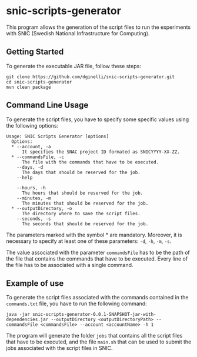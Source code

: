 # snic-scripts-generator
This program allows the generation of the script files to run the experiments with SNIC (Swedish National Infrastructure for Computing).

## Getting Started

To generate the executable JAR file, follow these steps:

```
git clone https://github.com/dginelli/snic-scripts-generator.git
cd snic-scripts-generator
mvn clean package
```

## Command Line Usage

To generate the script files, you have to specify some specific values using the following options:

```
Usage: SNIC Scripts Generator [options]
  Options:
  * --account, -a
      It specifies the SNAC project ID formated as SNICYYYY-XX-ZZ.
  * --commandsFile, -c
      The file with the commands that have to be executed.
    --days, -d
      The days that should be reserved for the job.
    --help

    --hours, -h
      The hours that should be reserved for the job.
    --minutes, -m
      The minutes that should be reserved for the job.
  * --outputDirectory, -o
      The directory where to save the script files.
    --seconds, -s
      The seconds that should be reserved for the job.
```

The parameters marked with the symbol * are mandatory. Moreover, it is necessary to specify at least one of these parameters: `-d`, `-h`, `-m`, `-s`.

The value associated with the parameter `commandsFile` has to be the path of the file that contains the commands that have to be executed.
Every line of the file has to be associated with a single command.

## Example of use

To generate the script files associated with the commands contained in the `commands.txt` file, you have to run the following command:

```
java -jar snic-scripts-generator-0.0.1-SNAPSHOT-jar-with-dependencies.jar --outputDirectory <outputDirectoryPath> --commandsFile <commandsFile> --account <accountName> -h 1
```

The program will generate the folder `jobs` that contains all the script files that have to be executed, and the file `main.sh` that can be used to submit the jobs associated with the script files in SNIC.
